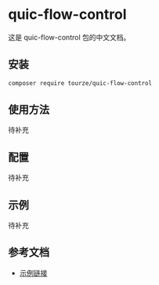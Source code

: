 # quic-flow-control

这是 quic-flow-control 包的中文文档。

## 安装

```bash
composer require tourze/quic-flow-control
```

## 使用方法

待补充

## 配置

待补充

## 示例

待补充

## 参考文档

- [示例链接](https://example.com)
